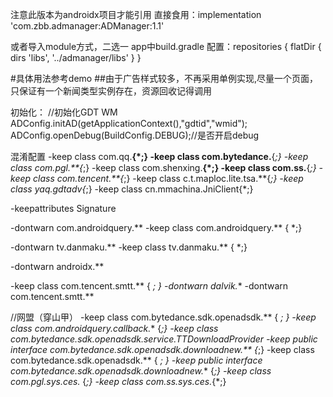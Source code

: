 
注意此版本为androidx项目才能引用
直接食用：implementation 'com.zbb.admanager:ADManager:1.1'

或者导入module方式，二选一
app中build.gradle 配置：repositories {
              flatDir {
                  dirs 'libs', '../admanager/libs'
              }
          }

#具体用法参考demo
##由于广告样式较多，不再采用单例实现,尽量一个页面，只保证有一个新闻类型实例存在，资源回收记得调用

初始化：   //初始化GDT WM
            ADConfig.initAD(getApplicationContext(),"gdtid","wmid");
            ADConfig.openDebug(BuildConfig.DEBUG);//是否开启debug


混淆配置
-keep class com.qq.**{*;}
-keep class com.bytedance.**{*;}
-keep class com.pgl.**{*;}
-keep class com.shenxing.**{*;}
-keep class com.ss.**{*;}
-keep class com.tencent.**{*;}
-keep class c.t.maploc.lite.tsa.**{*;}
-keep class yaq.gdtadv{*;}
-keep class cn.mmachina.JniClient{*;}

-keepattributes Signature

-dontwarn com.androidquery.**
-keep class com.androidquery.** { *;}

-dontwarn tv.danmaku.**
-keep class tv.danmaku.** { *;}

-dontwarn androidx.**

-keep class com.tencent.smtt.** { *; }
-dontwarn dalvik.**
-dontwarn com.tencent.smtt.**

//网盟（穿山甲）
-keep class com.bytedance.sdk.openadsdk.** { *; }
-keep class com.androidquery.callback.** {*;}
-keep class com.bytedance.sdk.openadsdk.service.TTDownloadProvider
-keep public interface com.bytedance.sdk.openadsdk.downloadnew.** {*;}
-keep class com.bytedance.sdk.openadsdk.** { *; }
-keep public interface com.bytedance.sdk.openadsdk.downloadnew.** {*;}
-keep class com.pgl.sys.ces.* {*;}
-keep class com.ss.sys.ces.*{*;}

